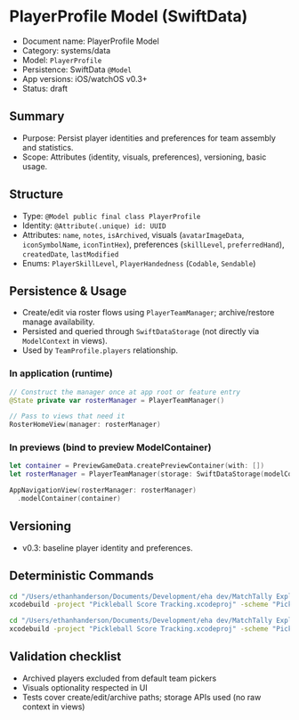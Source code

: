 # PlayerProfile Model (SwiftData)

- Document name: PlayerProfile Model
- Category: systems/data
- Model: `PlayerProfile`
- Persistence: SwiftData `@Model`
- App versions: iOS/watchOS v0.3+
- Status: draft

## Summary

- Purpose: Persist player identities and preferences for team assembly and statistics.
- Scope: Attributes (identity, visuals, preferences), versioning, basic usage.

## Structure

- Type: `@Model public final class PlayerProfile`
- Identity: `@Attribute(.unique) id: UUID`
- Attributes: `name`, `notes`, `isArchived`, visuals (`avatarImageData`, `iconSymbolName`, `iconTintHex`), preferences (`skillLevel`, `preferredHand`), `createdDate`, `lastModified`
- Enums: `PlayerSkillLevel`, `PlayerHandedness` (`Codable`, `Sendable`)

## Persistence & Usage

- Create/edit via roster flows using `PlayerTeamManager`; archive/restore manage availability.
- Persisted and queried through `SwiftDataStorage` (not directly via `ModelContext` in views).
- Used by `TeamProfile.players` relationship.

### In application (runtime)

```swift
// Construct the manager once at app root or feature entry
@State private var rosterManager = PlayerTeamManager()

// Pass to views that need it
RosterHomeView(manager: rosterManager)
```

### In previews (bind to preview ModelContainer)

```swift
let container = PreviewGameData.createPreviewContainer(with: [])
let rosterManager = PlayerTeamManager(storage: SwiftDataStorage(modelContainer: container))

AppNavigationView(rosterManager: rosterManager)
  .modelContainer(container)
```

## Versioning

- v0.3: baseline player identity and preferences.

## Deterministic Commands

```bash
cd "/Users/ethanhanderson/Documents/Development/eha dev/MatchTally Explorations/Pickleball Score Tracking" && \
xcodebuild -project "Pickleball Score Tracking.xcodeproj" -scheme "Pickleball Score Tracking" -destination "platform=iOS Simulator,name=iPhone 16" test
```

```bash
cd "/Users/ethanhanderson/Documents/Development/eha dev/MatchTally Explorations/Pickleball Score Tracking" && \
xcodebuild -project "Pickleball Score Tracking.xcodeproj" -scheme "Pickleball Score Tracking Watch App" -destination "platform=watchOS Simulator,name=Apple Watch Series 10 (46mm)" test
```

## Validation checklist

- Archived players excluded from default team pickers
- Visuals optionality respected in UI
- Tests cover create/edit/archive paths; storage APIs used (no raw context in views)
